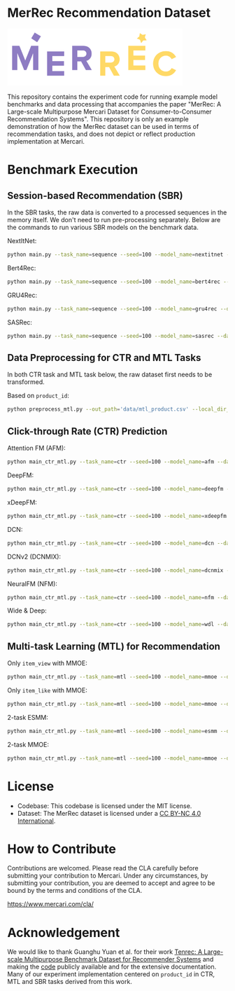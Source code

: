 # MerRec Recommendation Dataset

<img src='assets/logo.png' width='400'/>

This repository contains the experiment code for running example model benchmarks and data processing that accompanies the paper "MerRec: A Large-scale Multipurpose Mercari Dataset for Consumer-to-Consumer Recommendation Systems". This repository is only an example demonstration of how the MerRec dataset can be used in terms of recommendation tasks, and does not depict or reflect production implementation at Mercari.

# Benchmark Execution

## Session-based Recommendation (SBR)

In the SBR tasks, the raw data is converted to a processed sequences in the memory itself. We don't need to run pre-processing separately. Below are the commands to run various SBR models on the benchmark data.

NextItNet:

```bash
python main.py --task_name=sequence --seed=100 --model_name=nextitnet --data_path='data/20230501' --train_batch_size=32 --val_batch_size=32 --test_batch_size=32 --epochs=20 --lr=0.0001 --hidden_size=128 --block_num=8 --embedding_size=128 --kernel_size=3 --is_pretrain=1
```

Bert4Rec:

```bash
python main.py --task_name=sequence --seed=100 --model_name=bert4rec --data_path='data/20230501' --train_batch_size=32 --val_batch_size=32 --test_batch_size=32 --epochs=20 --lr=0.0001 --hidden_size=128 --block_num=16 --embedding_size=128 --num_heads=4 --mask_prob=0.3 --is_pretrain=1
```

GRU4Rec:

```bash
python main.py --task_name=sequence --seed=100 --model_name=gru4rec --data_path='data/20230501' --train_batch_size=32 --val_batch_size=32 --test_batch_size=32 --epochs=20 --lr=0.0005 --hidden_size=64 --block_num=8 --embedding_size=64 --is_pretrain=1
```

SASRec:

```bash
python main.py --task_name=sequence --seed=100 --model_name=sasrec --data_path='data/20230501' --train_batch_size=32 --val_batch_size=32 --test_batch_size=32 --epochs=20 --lr=0.0001 --hidden_size=64 --block_num=8 --embedding_size=64 --num_heads=4 --is_pretrain=1
```

## Data Preprocessing for CTR and MTL Tasks

In both CTR task and MTL task below, the raw dataset first needs to be transformed.

Based on `product_id`:

```bash
python preprocess_mtl.py --out_path='data/mtl_product.csv' --local_dir_path='data/20230501'
```

## Click-through Rate (CTR) Prediction

Attention FM (AFM):

```bash
python main_ctr_mtl.py --task_name=ctr --seed=100 --model_name=afm --data_path='data/mtl_product.csv' --train_batch_size=4096 --test_batch_size=4096 --epochs=20 --lr=0.00005
```

DeepFM:

```bash
python main_ctr_mtl.py --task_name=ctr --seed=100 --model_name=deepfm --data_path='data/mtl_product.csv' --train_batch_size=4096 --test_batch_size=4096 --epochs=20 --lr=0.00005
```

xDeepFM:

```bash
python main_ctr_mtl.py --task_name=ctr --seed=100 --model_name=xdeepfm --data_path='data/mtl_product.csv' --train_batch_size=4096 --test_batch_size=4096 --epochs=20 --lr=0.00005
```

DCN:

```bash
python main_ctr_mtl.py --task_name=ctr --seed=100 --model_name=dcn --data_path='data/mtl_product.csv' --train_batch_size=4096 --test_batch_size=4096 --epochs=20 --lr=0.00005
```

DCNv2 (DCNMIX):

```bash
python main_ctr_mtl.py --task_name=ctr --seed=100 --model_name=dcnmix --data_path='data/mtl_product.csv' --train_batch_size=4096 --test_batch_size=4096 --epochs=20 --lr=0.00005
```

NeuralFM (NFM):

```bash
python main_ctr_mtl.py --task_name=ctr --seed=100 --model_name=nfm --data_path='data/mtl_product.csv' --train_batch_size=4096 --test_batch_size=4096 --epochs=20 --lr=0.00005
```

Wide & Deep:

```bash
python main_ctr_mtl.py --task_name=ctr --seed=100 --model_name=wdl --data_path='data/mtl_product.csv' --train_batch_size=4096 --test_batch_size=4096 --epochs=20 --lr=0.00005
```

## Multi-task Learning (MTL) for Recommendation

Only `item_view` with MMOE:

```bash
python main_ctr_mtl.py --task_name=mtl --seed=100 --model_name=mmoe --data_path='data/mtl_product.csv' --train_batch_size=4096 --val_batch_size=4096 --test_batch_size=4096 --epochs=20 --lr=0.0001 --embedding_size=32 --mtl_task_num=1
```

Only `item_like` with MMOE:

```bash
python main_ctr_mtl.py --task_name=mtl --seed=100 --model_name=mmoe --data_path='data/mtl_product.csv' --train_batch_size=4096 --val_batch_size=4096 --test_batch_size=4096 --epochs=20 --lr=0.0001 --embedding_size=32 --mtl_task_num=0
```

2-task ESMM:

```bash
python main_ctr_mtl.py --task_name=mtl --seed=100 --model_name=esmm --data_path='data/mtl_product.csv' --train_batch_size=4096 --val_batch_size=4096 --test_batch_size=4096 --epochs=20 --lr=0.0001 --embedding_size=32 --mtl_task_num=2
```

2-task MMOE:

```bash
python main_ctr_mtl.py --task_name=mtl --seed=100 --model_name=mmoe --data_path='data/mtl_product.csv' --train_batch_size=4096 --val_batch_size=4096 --test_batch_size=4096 --epochs=20 --lr=0.0001 --embedding_size=32 --mtl_task_num=2
```

# License

- Codebase: This codebase is licensed under the MIT license.
- Dataset: The MerRec dataset is licensed under a [CC BY-NC 4.0 International](https://creativecommons.org/licenses/by-nc/4.0/legalcode.en).

# How to Contribute

Contributions are welcomed. Please read the CLA carefully before submitting your contribution to Mercari. Under any circumstances, by submitting your contribution, you are deemed to accept and agree to be bound by the terms and conditions of the CLA.

https://www.mercari.com/cla/

# Acknowledgement

We would like to thank Guanghu Yuan et al. for their work [Tenrec: A Large-scale Multipurpose Benchmark Dataset for Recommender Systems](https://arxiv.org/abs/2210.10629) and making the [code](https://github.com/yuangh-x/2022-NIPS-Tenrec) publicly available and for the extensive documentation. Many of our experiment implementation centered on `product_id` in CTR, MTL and SBR tasks derived from this work.
